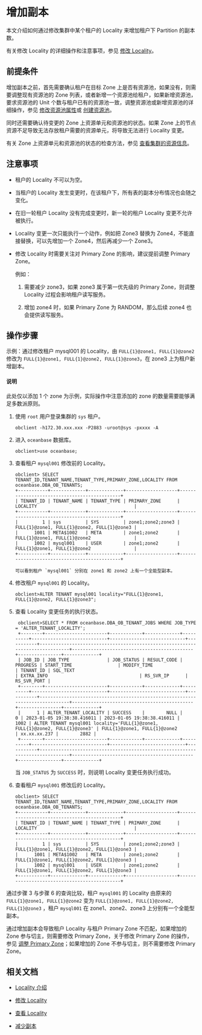 # 增加副本

本文介绍如何通过修改集群中某个租户的 Locality 来增加租户下 Partition 的副本数。

有关修改 Locality 的详细操作和注意事项，参见 [修改 Locality](2.modify-locality.md)。

## 前提条件

增加副本之前，首先需要确认租户在目标 Zone 上是否有资源池，如果没有，则需要调整现有资源池的 Zone 列表，或者新增一个资源池给租户，如果新增资源池，要求资源池的 Unit 个数与租户已有的资源池一致，调整资源池或新增资源池的详细操作，参见 [修改资源池属性](../../../2.tenant-management/5.common-tenant-operations/9.modify-resource-pool-properties.md)或 [创建资源池](../../../2.tenant-management/5.common-tenant-operations/3.create-tenant.md)。

同时还需要确认待变更的 Zone 上资源单元和资源池的状态。如果 Zone 上的节点资源不足导致无法存放租户需要的资源单元，将导致无法进行 Locality 变更。

有关 Zone 上资源单元和资源池的状态的检查方法，参见 [查看集群的资源信息](../../../../7.reference/2.administrator-guide/2.basic-database-management/1.manage-clusters/10.view-the-resource-information-of-a-cluster.md)。

## 注意事项

* 租户的 Locality 不可以为空。

* 当租户的 Locality 发生变更时，在该租户下，所有表的副本分布情况也会随之变化。

* 在旧一轮租户 Locality 没有完成变更时，新一轮的租户 Locality 变更不允许被执行。

* Locality 变更一次只能执行一个动作，例如把 Zone3 替换为 Zone4，不能直接替换，可以先增加一个 Zone4，然后再减少一个 Zone3。

* 修改 Locality 时需要关注对 Primary Zone 的影响，建议提前调整 Primary Zone。
  
  例如：
  
    1. 需要减少 zone3，如果 zone3 属于第一优先级的 Primary Zone，则调整 Locality 过程会影响租户读写服务。

    2. 增加 zone4 时，如果 Primary Zone 为 RANDOM，那么后续 zone4 也会提供读写服务。

## 操作步骤

示例：通过修改租户 mysql001 的 Locality，由 `FULL{1}@zone1, FULL{1}@zone2` 修改为 `FULL{1}@zone1, FULL{1}@zone2, FULL{1}@zone3`，在 zone3 上为租户新增副本。

<main id="notice" type='explain'>
   <h4>说明</h4>
   <p>此处仅以添加 1 个 zone 为示例，实际操作中注意添加的 zone 的数量需要能够满足多数派原则。</p>
</main>

1. 使用 `root` 用户登录集群的 `sys` 租户。

   ```shell
   obclient -h172.30.xxx.xxx -P2883 -uroot@sys -pxxxx -A
   ```

2. 进入 `oceanbase` 数据库。

   ```shell
   obclient>use oceanbase;
   ```

3. 查看租户 `mysql001` 修改前的 Locality。

   ```shell
   obclient> SELECT TENANT_ID,TENANT_NAME,TENANT_TYPE,PRIMARY_ZONE,LOCALITY FROM oceanbase.DBA_OB_TENANTS;
   +-----------+-------------+-------------+-------------------+---------------------------------------------+
   | TENANT_ID | TENANT_NAME | TENANT_TYPE | PRIMARY_ZONE      | LOCALITY                                    |
   +-----------+-------------+-------------+-------------------+---------------------------------------------+
   |         1 | sys         | SYS         | zone1;zone2;zone3 | FULL{1}@zone1, FULL{1}@zone2, FULL{1}@zone3 |
   |      1001 | META$1002   | META        | zone1;zone2       | FULL{1}@zone1, FULL{1}@zone2                |
   |      1002 | mysql001    | USER        | zone1;zone2       | FULL{1}@zone1, FULL{1}@zone2                |
   +-----------+-------------+-------------+-------------------+---------------------------------------------+

   可以看到租户 `mysql001` 分别在 zone1 和 zone2 上有一个全能型副本。

4. 修改租户 `mysql001` 的 Locality。

   ```shell
   obclient>ALTER TENANT mysql001 locality="FULL{1}@zone1, FULL{1}@zone2, FULL{1}@zone3";
   ```

5. 查看 Locality 变更任务的执行状态。

   ```shell
    obclient>SELECT * FROM oceanbase.DBA_OB_TENANT_JOBS WHERE JOB_TYPE = 'ALTER_TENANT_LOCALITY';
    +--------+-----------------------+------------+-------------+----------+----------------------------+----------------------------+-----------+------------------------------------------------------------------------------+---------------------------------------------+----------------+-------------+
    | JOB_ID | JOB_TYPE              | JOB_STATUS | RESULT_CODE | PROGRESS | START_TIME                 | MODIFY_TIME                | TENANT_ID | SQL_TEXT                                                                     | EXTRA_INFO                                  | RS_SVR_IP      | RS_SVR_PORT |
    +--------+-----------------------+------------+-------------+----------+----------------------------+----------------------------+-----------+------------------------------------------------------------------------------+---------------------------------------------+----------------+-------------+
    |      1 | ALTER_TENANT_LOCALITY | SUCCESS    |        NULL |        0 | 2023-01-05 19:38:38.416011 | 2023-01-05 19:38:38.416011 |      1002 | ALTER TENANT mysql001 locality='FULL{1}@zone1, FULL{1}@zone2, FULL{1}@zone3' | FULL{1}@zone1, FULL{1}@zone2                | xx.xx.xx.237 |        2882 |
    +--------+-----------------------+------------+-------------+----------+----------------------------+----------------------------+-----------+------------------------------------------------------------------------------+---------------------------------------------+----------------+-------------+
   ```

   当 `JOB_STATUS` 为 `SUCCESS` 时，则说明 Locality 变更任务执行成功。

6. 查看租户 `mysql001` 修改后的 Locality。

   ```shell
   obclient> SELECT TENANT_ID,TENANT_NAME,TENANT_TYPE,PRIMARY_ZONE,LOCALITY FROM oceanbase.DBA_OB_TENANTS;
   +-----------+-------------+-------------+-------------------+---------------------------------------------+
   | TENANT_ID | TENANT_NAME | TENANT_TYPE | PRIMARY_ZONE      | LOCALITY                                    |
   +-----------+-------------+-------------+-------------------+---------------------------------------------+
   |         1 | sys         | SYS         | zone1;zone2;zone3 | FULL{1}@zone1, FULL{1}@zone2, FULL{1}@zone3 |
   |      1001 | META$1002   | META        | zone1;zone2       | FULL{1}@zone1, FULL{1}@zone2, FULL{1}@zone3 |
   |      1002 | mysql001    | USER        | zone1;zone2       | FULL{1}@zone1, FULL{1}@zone2, FULL{1}@zone3 |
   +-----------+-------------+-------------+-------------------+---------------------------------------------+
   ```

通过步骤 3 与步骤 6 的查询比较，租户 `mysql001` 的 Locality 由原来的 `FULL{1}@zone1, FULL{1}@zone2` 变为 `FULL{1}@zone1, FULL{1}@zone2, FULL{1}@zone3` ，租户 `mysql001` 在 zone1、zone2、zone3 上分别有一个全能型副本。

通过增加副本会导致租户 Locality 与租户 Primary Zone 不匹配，如果增加的 Zone 参与切主，则需要修改 Primary Zone，关于修改 Primary Zone 的操作，参见 [调整 Primary Zone](../../../2.tenant-management/5.common-tenant-operations/8.tenant-scale-in-and-out/4.adjust-primary-zone.md)；如果增加的 Zone 不参与切主，则不需要修改 Primary Zone。

## 相关文档

* [Locality 介绍](../1.locality-overview.md)

* [修改 Locality](2.modify-locality.md)

* [查看 Locality](1.view-locality.md)

* [减少副本](4.reduce-replica.md)
